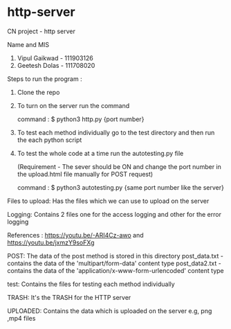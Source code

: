 # http-server

CN project - http server

Name and MIS
1. Vipul Gaikwad - 111903126
2. Geetesh Dolas - 111708020

Steps to run the program : 
1. Clone the repo 

2. To turn on the server run the command 
   
   command : $ python3 http.py {port number}

3. To test each method individually go to the test directory and then run the each python script

4. To test the whole code at a time run the autotesting.py file

   (Requirement - The sever should be ON and change the port number in the upload.html file manually for POST request)
   
   command : $ python3 autotesting.py {same port number like the server}

Files to upload:
Has the files which we can use to upload on the server

Logging:
Contains 2 files one for the access logging and other for the error logging

References : https://youtu.be/-ARI4Cz-awo and https://youtu.be/jxmzY9soFXg

POST:
The data of the post method is stored in this directory
post_data.txt - contains the data of the 'multipart/form-data' content type
post_data2.txt - contains the data of the 'application/x-www-form-urlencoded' content type

test:
Contains the files for testing each method individually

TRASH:
It's the TRASH for the HTTP server

UPLOADED:
Contains the data which is uploaded on the server e.g, png ,mp4 files

